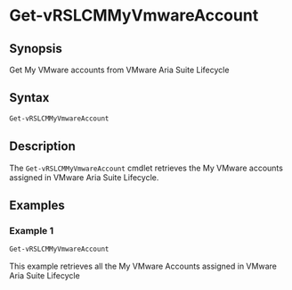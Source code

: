 # Get-vRSLCMMyVmwareAccount

## Synopsis

Get My VMware accounts from VMware Aria Suite Lifecycle

## Syntax

```powershell
Get-vRSLCMMyVmwareAccount
```

## Description

The `Get-vRSLCMMyVmwareAccount` cmdlet retrieves the My VMware accounts assigned in VMware Aria Suite Lifecycle.

## Examples

### Example 1

```powershell
Get-vRSLCMMyVmwareAccount
```

This example retrieves all the My VMware Accounts assigned in VMware Aria Suite Lifecycle
